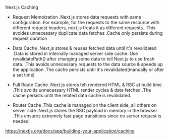 Next.js Caching

- Request Memoization
  .Next.js stores data requests with same configuration
  .For example, for the requests to the same resource with different request headers, next.js treats it as different requests.
  .This avoides unnecessary duplicate data fetches
  .Cache only persists during request duration

- Data Cache
  .Next.js stores & reuses fetched data until it's revalidated
  .Data is stored in internally managed server side cache. Use revalidatePath() after changing some data to tell Next.js to use fresh data.
  .This avoids unnecessary requests to the data source & speeds up the application
  .The cache persists until it's revalidated(manually or after a set time)

- Full Route Cache
  .Next.js stores teh rendered HTML & RSC at build time
  .This avoids unnecessary HTML render cycles & data fetched
  .The cache persists until the related data cache is revalidated.

- Router Cache
  .This cache is managed on the client side, all others on server side
  .Next.js stores the RSC payload in memory in the browser
  .This ensures extremely fast page transitions since no server request is needed

https://nextjs.org/docs/app/building-your-application/caching
